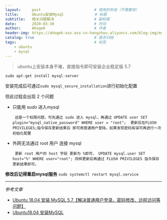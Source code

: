 ```yaml
---
layout:     post                        # 使用的布局（不需要改）
title:      Ubuntu安装Mysql              # 标题
subtitle:   相关问题解决                  # 副标题
date:       2020-03-30                  # 时间
author:     AhogeK                      # 作者
header-img: https://ahogek-oss.oss-cn-hangzhou.aliyuncs.com/blog-img/mysql-logo.svg     # 这篇文章标题背景图片
catalog: true                           # 是否归档
tags:                                   # 标签
    - ubuntu
    - mysql
---
```

> ubuntu上安装本身不难，直接指令即可安装企业稳定版 5.7

``sudo apt-get install mysql-server``

安装完成后可通过`sudo mysql_secure_installation`进行初始化配置

但此过程会出现 2 个问题
 * 只能用 *sudo* 进入mysql

        这是一个权限问题，可先通过 sudo 进入 mysql，再通过 UPDATE user SET plugin="mysql_native_password" WHERE user = "root";  更新后在FLUSH PRIVILEGES;指令保存更新结果后 即可用普通用户登陆，如果发现密码有误可再进行一次初始化配置

 * 外网无法通过 root 用户 连接 mysql

        更新 root 用户的 host 字段 更新为 %即可， UPDATE mysql.user SET host="%" WHERE user="root"; 同样更新后再通过 FLUSH PRIVILEGES 指令保存更新结果即可。

**修改后记得重启mysql服务**
``sudo systemctl restart mysql.service``

<hr>

*参考文章*

* [Ubuntu 18.04 安装 MySQL 5.7【解决普通用户登录、密码修改、远程访问等问题】](https://blog.csdn.net/gulang03/article/details/82790821)
* [Ubuntu18.04 安装MySQL](https://blog.csdn.net/weixx3/article/details/80782479)